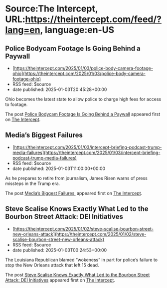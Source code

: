 # Source:The Intercept, URL:https://theintercept.com/feed/?lang=en, language:en-US

## Police Bodycam Footage Is Going Behind a Paywall
 - [https://theintercept.com/2025/01/03/police-body-camera-footage-ohio](https://theintercept.com/2025/01/03/police-body-camera-footage-ohio)
 - RSS feed: $source
 - date published: 2025-01-03T20:45:28+00:00

<p>Ohio becomes the latest state to allow police to charge high fees for access to footage.</p>
<p>The post <a href="https://theintercept.com/2025/01/03/police-body-camera-footage-ohio/">Police Bodycam Footage Is Going Behind a Paywall</a> appeared first on <a href="https://theintercept.com">The Intercept</a>.</p>

## Media’s Biggest Failures
 - [https://theintercept.com/2025/01/03/intercept-briefing-podcast-trump-media-failures](https://theintercept.com/2025/01/03/intercept-briefing-podcast-trump-media-failures)
 - RSS feed: $source
 - date published: 2025-01-03T11:00:00+00:00

<p>As he prepares to retire from journalism, James Risen warns of press missteps in the Trump era.</p>
<p>The post <a href="https://theintercept.com/2025/01/03/intercept-briefing-podcast-trump-media-failures/">Media’s Biggest Failures </a> appeared first on <a href="https://theintercept.com">The Intercept</a>.</p>

## Steve Scalise Knows Exactly What Led to the Bourbon Street Attack: DEI Initiatives
 - [https://theintercept.com/2025/01/02/steve-scalise-bourbon-street-new-orleans-attack](https://theintercept.com/2025/01/02/steve-scalise-bourbon-street-new-orleans-attack)
 - RSS feed: $source
 - date published: 2025-01-03T00:24:53+00:00

<p>The Louisiana Republican blamed “wokeness” in part for police’s failure to stop the New Orleans attack that left 15 dead.</p>
<p>The post <a href="https://theintercept.com/2025/01/02/steve-scalise-bourbon-street-new-orleans-attack/">Steve Scalise Knows Exactly What Led to the Bourbon Street Attack: DEI Initiatives</a> appeared first on <a href="https://theintercept.com">The Intercept</a>.</p>

